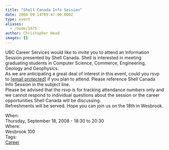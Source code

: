 ```yaml
---
title: "Shell Canada Info Session"
date: 2008-09-14T09:47:00.000Z
type: event
aliases:
  - /node/1075
author: Christopher Head
images: []
---
```


<div class="field field-name-body field-type-text-with-summary field-label-hidden"><div class="field-items"><div class="field-item even"><p>UBC Career Services would like to invite you to attend an Information Session presented by Shell Canada. Shell is interested in meeting graduating students in Computer Science, Commerce, Engineering, Geology and Geophysics.<br>
As we are anticipating a great deal of interest in this event, could you rsvp to <a href="/cdn-cgi/l/email-protection#1675776473736438657364607f75736556637475387577"><span class="__cf_email__" data-cfemail="ec8f8d9e89899ec29f899e9a858f899fac998e8fc28f8d">[email&#xA0;protected]</span></a> if you plan to attend. Please reference Shell Canada Info Session in the subject line.<br>
Please be advised that the rsvp is for tracking attendance numbers only and we cannot respond to individual questions about the session or the career opportunities Shell Canada will be discussing.<br>
Refreshments will be served. Hope you can join us on the 18th in Wesbrook.</p>
</div></div></div><div class="field field-name-field-dates field-type-datetime field-label-above"><div class="field-label">When:&#xA0;</div><div class="field-items"><div class="field-item even"><span class="date-display-single">Thursday, September 18, 2008 - <span class="date-display-range"><span class="date-display-start">18:30</span> to <span class="date-display-end">20:30</span></span></span></div></div></div><div class="field field-name-field-location field-type-text field-label-above"><div class="field-label">Where:&#xA0;</div><div class="field-items"><div class="field-item even">Wesbrook 100</div></div></div>    <footer>
    <div class="field field-name-field-tags field-type-taxonomy-term-reference field-label-above"><div class="field-label">Tags:&#xA0;</div><div class="field-items"><div class="field-item even"><a href="/career">Career</a></div></div></div>      </footer>